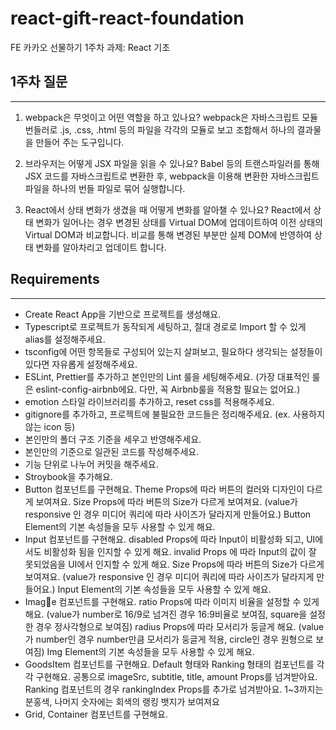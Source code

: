 # react-gift-react-foundation
FE 카카오 선물하기 1주차 과제: React 기초

## 1주차 질문
******
1.  webpack은 무엇이고 어떤 역할을 하고 있나요?
webpack은 자바스크립트 모듈 번들러로 .js, .css, .html 등의 파일을 각각의 모듈로 보고 조합해서 하나의 결과물을 만들어 주는 도구입니다. 


2. 브라우저는 어떻게 JSX 파일을 읽을 수 있나요?
    Babel 등의 트랜스파일러를 통해 JSX 코드를 자바스크립트로 변환한 후, webpack을 이용해 변환한 자바스크립트 파일을 하나의 번들 파일로 묶어 실행합니다.


3. React에서 상태 변화가 생겼을 때 어떻게 변화를 알아챌 수 있나요?
    React에서 상태 변화가 일어나는 경우 변경된 상태를 Virtual DOM에 업데이트하여 이전 상태의 Virtual DOM과 비교합니다. 비교를 통해 변경된 부분만 실제 DOM에 반영하여 상태 변화를 알아차리고 업데이트 합니다.


## Requirements
******
* Create React App을 기반으로 프로젝트를 생성해요.   
* Typescript로 프로젝트가 동작되게 세팅하고, 절대 경로로 Import 할 수 있게 alias를 설정해주세요.   
* tsconfig에 어떤 항목들로 구성되어 있는지 살펴보고, 필요하다 생각되는 설정들이 있다면 자유롭게 설정해주세요.
* ESLint, Prettier를 추가하고 본인만의 Lint 룰을 세팅해주세요. (가장 대표적인 룰은 eslint-config-airbnb에요. 다만, 꼭 Airbnb룰을 적용할 필요는 없어요.)
* emotion 스타일 라이브러리를 추가하고, reset css를 적용해주세요.
* gitignore를 추가하고, 프로젝트에 불필요한 코드들은 정리해주세요. (ex. 사용하지 않는 icon 등)
* 본인만의 폴더 구조 기준을 세우고 반영해주세요.
* 본인만의 기준으로 일관된 코드를 작성해주세요.
* 기능 단위로 나누어 커밋을 해주세요.
* Stroybook을 추가해요.
* Button 컴포넌트를 구현해요.
   Theme Props에 따라 버튼의 컬러와 디자인이 다르게 보여져요.
   Size Props에 따라 버튼의 Size가 다르게 보여져요. (value가 responsive 인 경우 미디어 쿼리에 따라 사이즈가 달라지게 만들어요.)
   Button Element의 기본 속성들을 모두 사용할 수 있게 해요.
* Input 컴포넌트를 구현해요.
   disabled Props에 따라 Input이 비활성화 되고, UI에서도 비활성화 됨을 인지할 수 있게 해요.
   invalid Props 에 따라 Input의 값이 잘 못되었음을 UI에서 인지할 수 있게 해요.
   Size Props에 따라 버튼의 Size가 다르게 보여져요. (value가 responsive 인 경우 미디어 쿼리에 따라 사이즈가 달라지게 만들어요.)
   Input Element의 기본 속성들을 모두 사용할 수 있게 해요.
* Image 컴포넌트를 구현해요.
   ratio Props에 따라 이미지 비율을 설정할 수 있게 해요. (value가 number로 16/9로 넘겨진 경우 16:9비율로 보여짐, square을 설정한 경우 정사각형으로 보여짐)
   radius Props에 따라 모서리가 둥글게 해요. (value가 number인 경우 number만큼 모서리가 둥글게 적용, circle인 경우 원형으로 보여짐)
   Img Element의 기본 속성들을 모두 사용할 수 있게 해요.
* GoodsItem 컴포넌트를 구현해요.
   Default 형태와 Ranking 형태의 컴포넌트를 각각 구현해요. 
   공통으로 imageSrc, subtitle, title, amount Props를 넘겨받아요.
   Ranking 컴포넌트의 경우 rankingIndex Props를 추가로 넘겨받아요. 1~3까지는 분홍색, 나머지 숫자에는 회색의 랭킹 뱃지가 보여져요
* Grid, Container 컴포넌트를 구현해요.